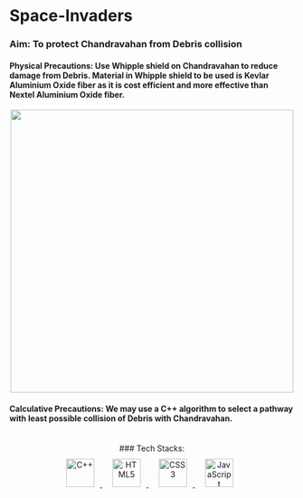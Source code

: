# Space-Invaders

### Aim: To protect Chandravahan from Debris collision

#### Physical Precautions: Use Whipple shield on Chandravahan to reduce damage from Debris. Material in Whipple shield to be used is Kevlar Aluminium Oxide fiber as it is cost efficient and more effective than Nextel Aluminium Oxide fiber.

<div align="center">
<img src="https://user-images.githubusercontent.com/70829126/140636382-ee407e3f-3f98-4014-971f-4ff7a91855ba.png" height="500"/>
</div>

#### Calculative Precautions: We may use a C++ algorithm to select a pathway with least possible collision of Debris with Chandravahan.

</br>


<div align="center">
  ### Tech Stacks:
  <br>
      <a style="padding-right:8px;" href="https://www.cplusplus.com/" target="_blank"> <img style="margin: 10px" src="https://img.icons8.com/color/50/000000/c-plus-plus-logo.png" alt="C++" height="50"/> </a>
    <a style="padding-right:8px;" href="https://html.com/" target="_blank"> <img style="margin: 10px" src="https://img.icons8.com/color/48/000000/html-5--v1.png" alt="HTML5" height="50" /> </a>
    <a style="padding-right:8px;" href="https://www.css3.com/" target="_blank"> <img style="margin: 10px" src="https://img.icons8.com/color/48/000000/css3.png" alt="CSS3" height="50" />  </a>     
    <a style="padding-right:8px;" href="https://www.javascript.com/" target="_blank"> <img style="margin: 10px" src="https://img.icons8.com/color/48/000000/javascript--v1.png" alt="JavaScript" height="50" /> </a>
</div>

